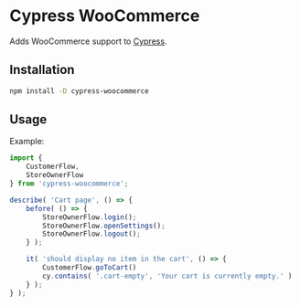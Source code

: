 # Cypress WooCommerce 
Adds WooCommerce support to [Cypress](https://www.cypress.io/).

## Installation

```bash
npm install -D cypress-woocommerce
```

## Usage

Example:
~~~js
import {
	CustomerFlow,
	StoreOwnerFlow
} from 'cypress-woocommerce';

describe( 'Cart page', () => {
	before( () => {
		StoreOwnerFlow.login();
		StoreOwnerFlow.openSettings();
		StoreOwnerFlow.logout();
	} );

	it( 'should display no item in the cart', () => {
		CustomerFlow.goToCart()
		cy.contains( '.cart-empty', 'Your cart is currently empty.' )
	} );
} );
~~~
